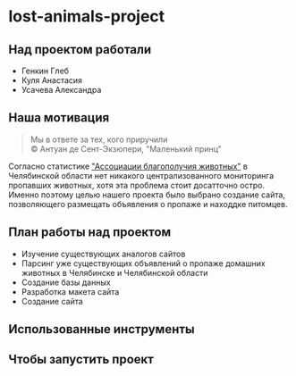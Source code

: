 # lost-animals-project
## Над проектом работали

- Генкин Глеб
- Куля Анастасия
- Усачева Александра

## Наша мотивация
> Мы в ответе за тех, кого приручили      
> © Антуан де Сент-Экзюпери, "Маленький принц"

Согласно статистике ["Ассоциации благополучия животных"](https://blagozoo.ru/statistika?ysclid=li1isd034p694764694) в Челябинской области нет никакого централизованного мониторинга пропавших животных, хотя эта проблема стоит досатточно остро. Именно поэтому целью нашего проекта было выбрано создание сайта, позволяющего размещать объявления о пропаже и находдке питомцев.

## План работы над проектом
- Изучение существующих аналогов сайтов
- Парсинг уже существующих объявлений о пропаже домашних животных в Челябинске и Челябинской области
- Создание базы данных
- Разработка макета сайта
- Создание сайта 

## Использованные инструменты

## Чтобы запустить проект
